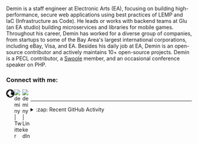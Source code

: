 Demin is a staff engineer at Electronic Arts (EA), focusing on building high-performance, secure web applications using best practices of LEMP and IaC (Infrastructure as Code). He leads or works with backend teams at Glu (an EA studio) building microservices and libraries for mobile games. Throughout his career, Demin has worked for a diverse group of companies, from startups to some of the Bay Area's largest international corporations, including eBay, Visa, and EA. Besides his daily job at EA, Demin is an open-source contributor and actively maintains 10+ open-source projects. Demin is a PECL contributor, a [Swoole](https://github.com/swoole) member, and an occasional conference speaker on PHP.

### Connect with me:

[<img align="left" alt="https://deminy.in" width="22px" src="https://raw.githubusercontent.com/iconic/open-iconic/master/svg/globe.svg" />][website]
[<img align="left" alt="deminy | Twitter" width="22px" src="https://cdn.jsdelivr.net/npm/simple-icons@v3/icons/twitter.svg" />][twitter]
[<img align="left" alt="deminy | LinkedIn" width="22px" src="https://cdn.jsdelivr.net/npm/simple-icons@v3/icons/linkedin.svg" />][linkedin]

<br />

[website]: https://deminy.in
[linkedin]: https://www.linkedin.com/in/deminy
[twitter]: https://twitter.com/deminy

---

<details>
  <summary>:zap: Recent GitHub Activity</summary>

<!--START_SECTION:activity-->
1. 🗣 Commented on [#178](https://github.com/swoole/library/issues/178#issuecomment-2566680050) in [swoole/library](https://github.com/swoole/library)
2. 🔒 Closed issue [#178](https://github.com/swoole/library/issues/178) in [swoole/library](https://github.com/swoole/library)
3. 🚀 Published release [v6.0.0](https://github.com/swoole/library/releases/tag/v6.0.0) in [swoole/library](https://github.com/swoole/library)
4. 🚀 Published release [v5.1.3](https://github.com/swoole/library/releases/tag/v5.1.3) in [swoole/library](https://github.com/swoole/library)
5. 🎉 Merged PR [#56](https://github.com/swoole/docker-swoole/pull/56) in [swoole/docker-swoole](https://github.com/swoole/docker-swoole)
<!--END_SECTION:activity-->

</details>
